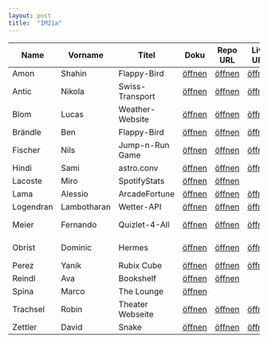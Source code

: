 ```yaml
---
layout: post
title:  "IM21a"
---
```


| Name       | Vorname   | Titel            | Doku         | Repo URL     | Live URL     | Folien       | Status         | Option   | Tech-Stack |
| ---------- | --------- | ---------------- | ------------ | ------------ | ------------ | ------------ | -------------- | -------- | ---------- |
| Amon       | Shahin    | Flappy-Bird      | [öffnen][11] | [öffnen][31] | [öffnen][51] | [öffnen][71] | <r>Coding</r>  | Mix      | Next.js    |
| Antic      | Nikola    | Swiss-Transport  | [öffnen][12] | [öffnen][32] | [öffnen][52] | [öffnen][72] | <r>Coding</r>  | React    |            |
| Blom       | Lucas     | Weather-Website  | [öffnen][13] | [öffnen][33] | [öffnen][53] | [öffnen][73] | <r>Coding</r>  | JS       |            |
| Brändle    | Ben       | Flappy-Bird      | [öffnen][14] | [öffnen][34] | [öffnen][54] | [öffnen][74] | <r>Coding</r>  | Mix      | Next.js    |
| Fischer    | Nils      | Jump-n-Run Game  | [öffnen][15] | [öffnen][35] | [öffnen][55] | [öffnen][75] | <r>Coding</r>  | Mix      |            |
| Hindi      | Sami      | astro.conv       | [öffnen][16] | [öffnen][36] | [öffnen][56] | [öffnen][76] | <r>Coding</r>  | Mix      | Next.js    |
| Lacoste    | Miro      | SpotifyStats     | [öffnen][17] | [öffnen][37] |              | [öffnen][77] | <r>Coding</r>  | Mix      |            |
| Lama       | Alessio   | ArcadeFortune    | [öffnen][19] | [öffnen][39] | [öffnen][59] | [öffnen][79] | <r>Coding</r>  | React    |            |
| Logendran  | Lambotharan | Wetter-API     | [öffnen][20] | [öffnen][40] | [öffnen][60] | [öffnen][80] | <r>Coding</r>  | JS       |            |
| Meier      | Fernando  | Quizlet-4-All    | [öffnen][21] | [öffnen][41] | [öffnen][61] | [öffnen][81] | <r>Coding</r>  | Mix      | MERN[1] ?? |
| Obrist     | Dominic   | Hermes           | [öffnen][22] | [öffnen][42] | [öffnen][62] |              | <r>Coding</r>  | Mix      | MERN[2] ?? |
| Perez      | Yanik     | Rubix Cube       | [öffnen][23] | [öffnen][43] | [öffnen][63] | [öffnen][83] | <r>Coding</r>  | JS       | Three.js   |
| Reindl     | Ava       | Bookshelf        | [öffnen][24] | [öffnen][44] |              | [öffnen][84] | <r>Coding</r>  | Mix      |            |
| Spina      | Marco     | The&nbsp;Lounge  | [öffnen][25] |              |              | [öffnen][85] | <r>Coding</r>  | React    |            |
| Trachsel   | Robin     | Theater Webseite | [öffnen][26] | [öffnen][46] | [öffnen][66] |              | <r>Coding</r>  | Mix      |            |
| Zettler    | David     | Snake            | [öffnen][27] | [öffnen][47] | [öffnen][67] | [öffnen][87] | <r>Coding</r>  | JS       |            |

<style>
r { color: Red }
o { color: Orange }
g { color: Green }
v { color: Darkviolet }
</style>


[1]: https://www.mongodb.com/mern-stack
[2]: https://github.com/docker/awesome-compose/tree/master/react-express-mongodb

[11]: doc_im21a/S4F-Projekt_Shahin.pdf
[31]: https://github.com/BWizard06/flappy-bird
[51]: https://flappy-bird-s4f.vercel.app/
[71]: slides_im21a/S4F-Folien_FlappyBird.pdf

[12]: doc_im21a/S4F-Projekt_Nikola_Antic_Swiss-Transport.pdf
[32]: https://github.com/anticN/S4F-Project-Swiss-Transport
[52]: https://swiss-public-transport.netlify.app/
[72]: slides_im21a/S4F-Folien_Nikola_Antic.pdf

[13]: doc_im21a/S4F-Projekt_Lucas_Blom.pdf
[33]: https://github.com/SkateFastEatTrash/S4F_Project
[53]: https://lucasblom.github.io/S4F_Project/
[73]: slides_im21a/S4F-Folien_Lucas_Blom.pdf

[14]: doc_im21a/S4F-Projekt_Ben_Brändle.pdf
[34]: https://github.com/BWizard06/flappy-bird
[54]: https://flappy-bird-s4f.vercel.app/
[74]: slides_im21a/S4F-Folien_FlappyBird.pdf

[15]: doc_im21a/S4F-Projekt_Nils_Fischer_Jump_and_Run_game.pdf
[35]: https://github.com/FischerNils06/S4F_Projekt.git
[55]: https://never-drive.github.io/S4F_Project_Nils/
[75]: slides_im21a/S4F-Folien_Nils_Fischer.pdf

[16]: doc_im21a/S4F-Projekt_Sami_Astro.Conv.pdf
[36]: https://github.com/FujiwaraChoki/astro.conv
[56]: https://astro-conv.vercel.app
[76]: slides_im21a/S4F-Folien_Sami_Hindi.pdf

[17]: doc_im21a/S4F-Projekt_Miro_Lacoste.pdf
[37]: https://github.com/Sepytox/Spotify-Stats.git
[77]: slides_im21a/S4F-Folien_Miro.pdf

[19]: doc_im21a/S4F-Projekt_Alessio_Lama.pdf
[39]: https://github.com/ArcadeFortune/new-game
[59]: https://orenonew-game.vercel.app/
[79]: slides_im21a/S4F-Folien_Alessio_Lama.pdf

[20]: doc_im21a/S4F-Projekt_Lambotharan_Logendran_Wetter-API.pdf
[40]: https://github.com/lambooo1/S4F-Projekt
[60]: https://deluxe-kitsune-c3a4ea.netlify.app/
[80]: slides_im21a/S4F-Folien_Lambotharan_Logendran.pdf

[21]: doc_im21a/S4F-Projekt_Fernando_Meier_Quizlet4All.pdf
[41]: https://github.com/FernandoMeier/S4F-project
[61]: https://quizlet4all.netlify.app/
[81]: slides_im21a/S4F-Folien_Fernando_Meier.pdf

[22]: doc_im21a/S4F-Projekt_Dominic.pdf
[42]: https://github.com/obristdominic/Hermes.git
[62]: https://hermes-vert.vercel.app/

[23]: doc_im21a/S4F-Projekt_Yanik_Perez.pdf
[43]: https://github.com/TownOfGoog/Rubics-Cube
[63]: https://townofgoog.github.io/Rubics-Cube/
[83]: slides_im21a/S4F-Folien_Yanik_Perez.pdf

[24]: doc_im21a/S4F-Projekt_Ava.pdf
[44]: https://github.com/javathea/bookshelf.git
[84]: slides_im21a/S4F-Folien_Ava_bookshelf.pdf

[25]: doc_im21a/S4F-Projekt_Marco_Spina.pdf
[85]: slides_im21a/S4F-Folien_Marco.pdf

[26]: doc_im21a/S4F-Projekt_Robin_Trachel.pdf
[46]: https://github.com/DoctorProgrammer/theater-robehuuse
[66]: https://theater-robehuuse.netlify.app/

[27]: doc_im21a/S4F-Projekt_David_Zettler.pdf
[47]: https://github.com/nxtdxve/snake-web
[67]: https://snake.zettler.dev/
[87]: slides_im21a/S4F-Folien_David_Zettler.pdf
